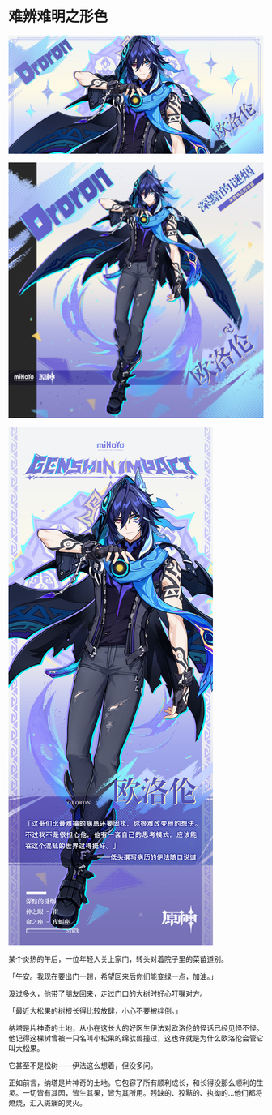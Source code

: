 # 难辨难明之形色

![ORORON-欧洛伦](./../A小卡/ORORON-欧洛伦.png)

![ORORON-欧洛伦](./../B方形卡/ORORON-欧洛伦.png)

![ORORON-欧洛伦](./../C立绘/ORORON-欧洛伦.png)

某个炎热的午后，一位年轻人关上家门，转头对着院子里的菜苗道别。

「午安。我现在要出门一趟，希望回来后你们能变绿一点，加油。」

没过多久，他带了朋友回来，走过门口的大树时好心叮嘱对方。

「最近大松果的树根长得比较放肆，小心不要被绊倒。」

纳塔是片神奇的土地，从小在这长大的好医生伊法对欧洛伦的怪话已经见怪不怪。他记得这棵树曾被一只名叫小松果的绵驮兽撞过，这也许就是为什么欧洛伦会管它叫大松果。

它甚至不是松树——伊法这么想着，但没多问。

正如前言，纳塔是片神奇的土地。它包容了所有顺利成长，和长得没那么顺利的生灵。一切皆有其因，皆生其果，皆为其所用。残缺的、狡黠的、执拗的…他们都将燃烧，汇入斑斓的灵火。